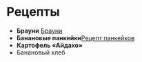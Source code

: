 # Рецепты

- **Брауни** [Брауни](brownie.md) 
- **Банановые панкейки**[Рецепт панкейков](C:\Recipes\banana.md)
- **Картофель «Айдахо»**
- Банановый хлеб
